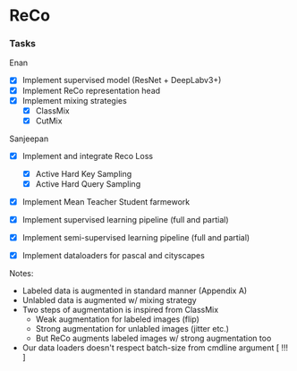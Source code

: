 # ReCo

### Tasks

Enan

- [x] Implement supervised model (ResNet + DeepLabv3+)
- [x] Implement ReCo representation head
- [x] Implement mixing strategies
    - [x] ClassMix
    - [x] CutMix

Sanjeepan

- [x] Implement and integrate Reco Loss 
    - [x] Active Hard Key Sampling
    - [x] Active Hard Query Sampling
- [x] Implement Mean Teacher Student farmework
- [x] Implement supervised learning pipeline (full and partial)
- [x] Implement semi-supervised learning pipeline (full and partial)
- [x] Implement dataloaders for pascal and cityscapes


Notes:

- Labeled data is augmented in standard manner (Appendix A)
- Unlabled data is augmented  w/ mixing strategy
- Two steps of augmentation is inspired from ClassMix
    - Weak augmentation for labeled images (flip)
    - Strong augmentation for unlabled images (jitter etc.)
    - But ReCo augments labeled images w/ strong augmentation too
- Our data loaders doesn't respect batch-size from cmdline argument [ !!! ]
